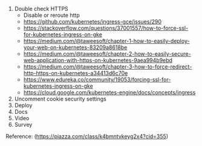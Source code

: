 1. Double check HTTPS
    - Disable or reroute http
    - https://github.com/kubernetes/ingress-gce/issues/290
    - https://stackoverflow.com/questions/37001557/how-to-force-ssl-for-kubernetes-ingress-on-gke
    - https://medium.com/@taweesoft/chapter-1-how-to-easily-deploy-your-web-on-kubernetes-83209a8618be
    - https://medium.com/@taweesoft/chapter-2-how-to-easily-secure-web-application-with-https-on-kubernetes-9aea994b9ebd
    - https://medium.com/@taweesoft/chapter-3-how-to-force-redirect-http-https-on-kubernetes-a34413d6c70e
    - https://www.edureka.co/community/19053/forcing-ssl-for-kubernetes-ingress-on-gke
    - https://cloud.google.com/kubernetes-engine/docs/concepts/ingress
2. Uncomment cookie security settings
3. Deploy
4. Docs
5. Video
6. Survey

Reference: (https://piazza.com/class/k4bmntvkeyg2x4?cid=355)
